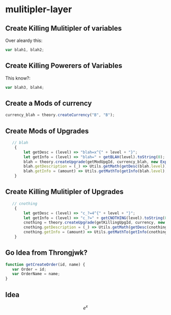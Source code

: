 # mulitipler-layer
## Create Killing Mulitipler of variables
Over aleardy this:
```js
var blah1, blah2;
```
## Create Killing Powerers of Variables
This know?:
```js
var blah3, blah4;
```

## Create a Mods of currency
```js
currency_blah = theory.createCurrency("B", "B");
```

## Create Mods of Upgrades
```js
   // blah
    {
        let getDesc = (level) => "blah=x^{" + level + "}";
        let getInfo = (level) => "blah=" + getBLAH(level).toString(0);
        blah = theory.createUpgrade(getModUpgId, currency_blah, new ExponentialCost(1, Math.log2(2)));
        blah.getDescription = (_) => Utils.getMath(getDesc(blah.level));
        blah.getInfo = (amount) => Utils.getMathTo(getInfo(blah.level), getInfo(blah.level + amount));
    }
```

## Create Killing Mulitipler of Upgrades
```js
   // cnothing
    {
        let getDesc = (level) => "c_?=4^{" + level + "}";
        let getInfo = (level) => "c_?=" + getCNOTHING(level).toString(0);
        cnothing = theory.createUpgrade(getKillingUpgId, currency, new ExponentialCost(1000, Math.log2(2.12)));
        cnothing.getDescription = (_) => Utils.getMath(getDesc(cnothing.level));
        cnothing.getInfo = (amount) => Utils.getMathTo(getInfo(cnothing.level), getInfo(cnothing.level + amount));
    }
```

## Go Idea from Throngjwk?
```js
function getCreateOrder(id, name) {
   var Order = id;
   var OrderName = name;
}
```

## Idea
$$ e^x $$
